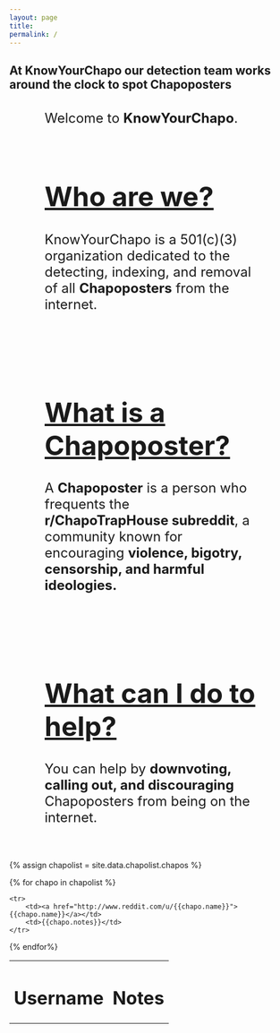 ```yaml
---
layout: page
title: 
permalink: /
---
```



<table>
    <div class="featured-posts" 
    style="background-image:url({{ site.github.url }}/assets/img/StockSnap_TX6OSDXEC0.jpg">
    <h2><span>At KnowYourChapo our detection team works around the clock to spot Chapoposters</span></h2>
    </div>
</table>


<div style="width:75%;margin:0 auto;">
<font size = "5">
Welcome to <b>KnowYourChapo</b>. 
<br><br>
<h1><u>Who are we?</u></h1>
KnowYourChapo is a 501(c)(3) organization dedicated to the detecting, indexing, and removal of all <b>Chapoposters</b> from the internet. 

<br><br>
<h1><u>What is a Chapoposter?</u></h1>
A <b>Chapoposter</b> is a person who frequents the <b>r/ChapoTrapHouse subreddit</b>, a community known for encouraging <b>violence, bigotry, censorship, and harmful ideologies.</b>

<br><br>
<h1><u>What can I do to help?</u></h1>
You can help by <b>downvoting, calling out, and discouraging</b> Chapoposters from being on the internet.

</font>
</div>



<br><br>



{% assign chapolist = site.data.chapolist.chapos %}
<table>
<tr>
    <td><h1>Username</h1></td>
    <td><h1>Notes</h1></td>
</tr>

{% for chapo in chapolist %}

  	<tr>
	    <td><a href="http://www.reddit.com/u/{{chapo.name}}">{{chapo.name}}</a></td>
	    <td>{{chapo.notes}}</td>
  	</tr>

{% endfor%}
</table>



